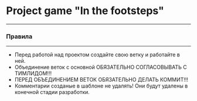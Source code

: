 # Project game "In the footsteps"
---
### __Правила__
---
* Перед работой над проектом создайте свою ветку и работайте в ней.
* Объединение веток с основной ОБЯЗАТЕЛЬНО СОГЛАСОВЫВАТЬ С ТИМЛИДОМ!!!
* ПЕРЕД ОБЪЕДИНЕНИЕМ ВЕТОК ОБЯЗАТЕЛЬНО ДЕЛАТЬ КОММИТ!!!
* Комментарии созданые в шаблоне не удалять! Они будут удалены в конечной стадии разработки.
